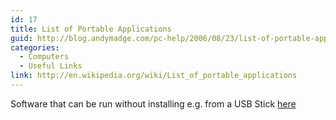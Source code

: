 ```yaml
---
id: 17
title: List of Portable Applications
guid: http://blog.andymadge.com/pc-help/2006/08/23/list-of-portable-applications/
categories:
  - Computers
  - Useful Links
link: http://en.wikipedia.org/wiki/List_of_portable_applications
---
```

Software that can be run without installing e.g. from a USB Stick [here](http://en.wikipedia.org/wiki/List_of_portable_applications)